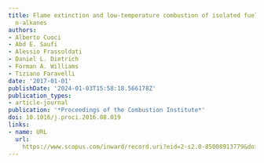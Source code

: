 ```yaml
---
title: Flame extinction and low-temperature combustion of isolated fuel droplets of
  n-alkanes
authors:
- Alberto Cuoci
- Abd E. Saufi
- Alessio Frassoldati
- Daniel L. Dietrich
- Forman A. Williams
- Tiziano Faravelli
date: '2017-01-01'
publishDate: '2024-01-03T15:58:18.566178Z'
publication_types:
- article-journal
publication: '*Proceedings of the Combustion Institute*'
doi: 10.1016/j.proci.2016.08.019
links:
- name: URL
  url: 
    https://www.scopus.com/inward/record.uri?eid=2-s2.0-85008913779&doi=10.1016%2fj.proci.2016.08.019&partnerID=40&md5=379c0c1afea68e2cb694836b026af3b7
---
```

